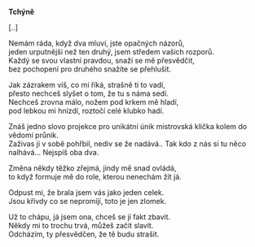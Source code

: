 __Tchýně__

[..]

Nemám ráda, když dva mluví, jste opačných názorů,  
jeden urputnějši než ten druhý, jsem středem vašich rozporů.  
Každý se svou vlastní pravdou, snaží se mě přesvědčit,  
bez pochopení pro druhého snažíte se přehlušit.  

Jak zázrakem víš, co mi říká, strašně ti to vadí,  
přesto nechceš slyšet o tom, že tu s náma sedí.  
Nechceš zrovna málo, nožem pod krkem mě hladí,  
pod lebkou mi hnízdí, roztočí celé klubko hadí.  


Znáš jedno slovo projekce pro unikátní únik
mistrovská klička kolem do vědomí průnik.  
Zaživas ji v sobě pohřbil, nediv se že nadává..
Tak kdo z nás si tu něco nalhává...
Nejspíš oba dva.

Změna někdy těžko zřejmá, jindy mě snad ovládá,  
to když formuje mě do role, kterou nenechám žít já.

Odpust mi, že brala jsem vás jako jeden celek.  
Jsou křivdy co se nepromíjí, toto je jen zlomek.

Už to chápu, já jsem ona, chceš se jí fakt zbavit.  
Někdy mi to trochu trvá, můžeš začít slavit.  
Odcházím, ty přesvědčen, že tě budu strašit.  